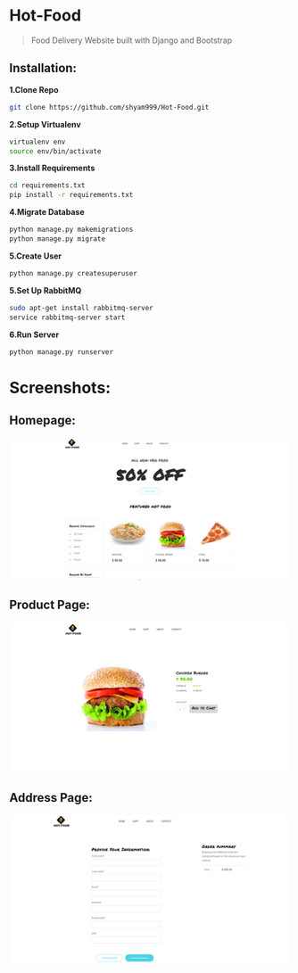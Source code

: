 # Hot-Food
> Food Delivery Website built with Django and Bootstrap
## Installation:

**1.Clone Repo**
```sh
git clone https://github.com/shyam999/Hot-Food.git
```
**2.Setup Virtualenv**
```sh
virtualenv env
source env/bin/activate
```
**3.Install Requirements**
```sh
cd requirements.txt
pip install -r requirements.txt
```
**4.Migrate Database**
```sh
python manage.py makemigrations
python manage.py migrate
```
**5.Create User**
```sh
python manage.py createsuperuser
```
**5.Set Up RabbitMQ**
```sh
sudo apt-get install rabbitmq-server
service rabbitmq-server start
```
**6.Run Server**
```sh
python manage.py runserver
```
# Screenshots:
## Homepage:
![](screenshot/home.png)
## Product Page:
![](screenshot/product.png)
## Address Page:
![](screenshot/address.png)
